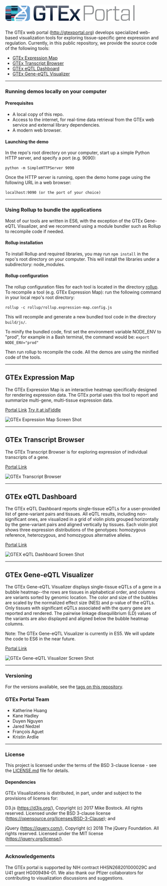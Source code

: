 
# ![GTEx logo](/images/gtex2.png) 

The GTEx web portal (http://gtexportal.org) develops specialized web-based visualization tools for exploring tissue-specific gene expression and regulation. Currently, in this public repository, we provide the source code of the following tools:

- [GTEx Expression Map](#expression-map)
- [GTEx Transcript Browser](#transcript-browser)
- [GTEx eQTL Dashboard](#eqtl-dashboard)
- [GTEx Gene-eQTL Visualizer](#gene-eqtl-visualizer)

---

### Running demos locally on your computer
#### Prerequisites
* A local copy of this repo.
* Access to the internet, for real-time data retrieval from the GTEx web service and external library dependencies.
* A modern web browser.
#### Launching the demo
In the repo's root directory on your computer, start up a simple Python HTTP server, and specify a port (e.g. 9090):

```python -m SimpleHTTPServer 9090```

Once the HTTP server is running, open the demo home page using the following URL in a web browser: 

```localhost:9090 (or the port of your choice)``` 

---

### Using Rollup to bundle the applications
Most of our tools are written in ES6, with the exception of the GTEx Gene-eQTL Visualizer, and we recommend using a module bundler such as Rollup to recompile code if needed.

#### Rollup installation
To install Rollup and required libraries, you may run ```npm install``` in the repo's root directory on your computer. This will install the libraries under a subdirectory: node_modules.

#### Rollup configuration
The rollup configuration files for each tool is located in the directory [rollup](/rollup). To recompile a tool (e.g. GTEx Expression Map): run the following command in your local repo's root directory:

```rollup -c rollup/rollup.expression-map.config.js```

This will recompile and generate a new bundled tool code in the directory `build/js/`.

To minify the bundled code, first set the environment variable NODE_ENV to "prod", for example in a Bash terminal, the command would be:
```export NODE_ENV="prod"```

Then run rollup to recompile the code. All the demos are using the minified code of the tools.

---

## <a name="expression-map"></a>GTEx Expression Map
The GTEx Expression Map is an interactive heatmap specifically designed for rendering expression data. The GTEx portal uses this tool to report and summarize multi-gene, multi-tissue expression data. 

[Portal Link](https://gtexportal.org/home/multiGeneQueryPage)
[Try it at jsFiddle](https://jsfiddle.net/kathuang/s6gto27r/99/)

![GTEx Expression Map Screen Shot](/images/GTEx-expression-map.png)

---

## <a name="transcript-browser"></a>GTEx Transcript Browser
The GTEx Transcript Browser is for exploring expression of individual transcripts of a gene.

[Portal Link](https://gtexportal.org/home/isoformPage)

![GTEx Transcript Browser](/images/GTEx-transcript-browser.png)

---

## <a name="eqtl-dashboard"></a>GTEx eQTL Dashboard
The GTEx eQTL Dashboard reports single-tissue eQTLs for a user-provided list of gene-variant pairs and tissues. All eQTL results, including non-significant ones, are visualized in a grid of violin plots grouped horizontally by the gene-variant pairs and aligned vertically by tissues. Each violin plot shows three expression distributions of the genotypes: homozygous reference, heterozygous, and homozygous alternative alleles. 

[Portal Link](https://gtexportal.org/home/eqtlDashboardPage)

![GTEX eQTL Dashboard Screen Shot](/images/GTEx-eQTL-dashboard.png)

---

## <a name="gene-eqtl-visualizer"></a>GTEx Gene-eQTL Visualizer
The GTEx Gene-eQTL Visualizer displays single-tissue eQTLs of a gene in a bubble
heatmap--the rows are tissues in alphabetical order, and columns are variants sorted by
genomic location. The color and size of the bubbles are scaled by the normalized effect size (NES) and p-value of the eQTLs. Only tissues with significant eQTLs associated with the query gene are reported and rendered. The pairwise linkage
disequilibrium (LD) values of the variants are also displayed and aligned below the bubble heatmap
columns.

Note: The GTEx Gene-eQTL Visualizer is currently in ES5. We will update the code to ES6 in the near future. 

[Portal Link](https://gtexportal.org/home/bubbleHeatmapPage/ACTN3)

![GTEx Gene-eQTL Visualizer Screen Shot](/images/GTEx-gene-eqtl-visualizer.png)

---

### Versioning
For the versions available, see the [tags on this repository](https://github.com/broadinstitute/gtex-viz/tags).

### GTEx Portal Team
- Katherine Huang
- Kane Hadley
- Duyen Nguyen
- Jared Nedzel
- François Aguet
- Kristin Ardlie

***

### License
This project is licensed under the terms of the BSD 3-clause license - see the [LICENSE.md](LICENSE.md) file for details.

#### Dependencies
GTEx Visualizations is distributed, in part, under and subject to the provisions of licenses for:

D3.js (https://d3js.org/), Copyright (c) 2017 Mike Bostock. All rights reserved.
Licensed under the BSD 3-clause license (https://opensource.org/licenses/BSD-3-Clause); and

jQuery (https://jquery.com/), Copyright (c) 2018 The jQuery Foundation. All rights reserved.
Licensed under the MIT license (https://jquery.org/license/).

***

### Acknowledgements
The GTEx portal is supported by NIH contract HHSN268201000029C and U41 grant HG009494-01. We also thank our Pfizer collaborators for contributing to visualization discussions and suggestions. 


